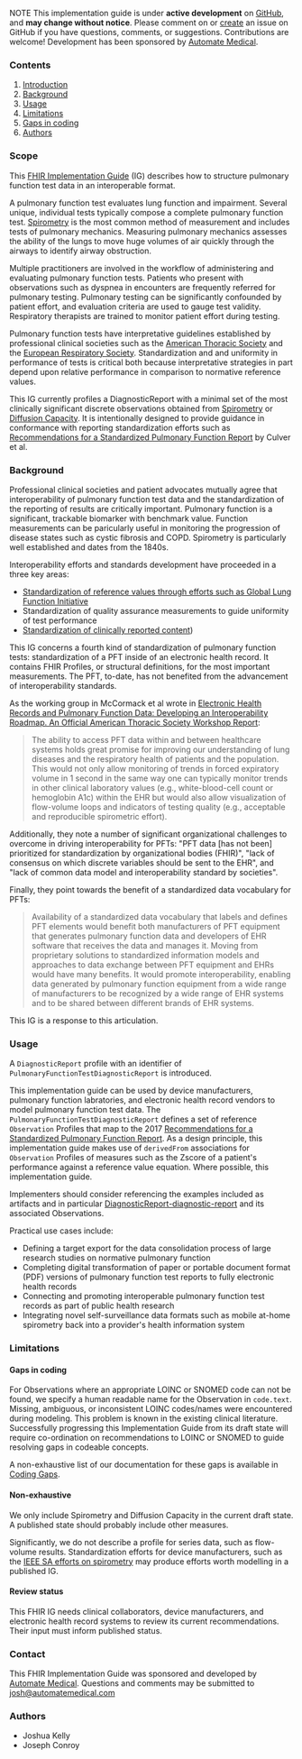 <span class="label label-danger">NOTE</span> This implementation guide is under **active development** on [GitHub](https://github.com/automate-medical/pft-ig/issues), and **may change without notice**. Please comment on or [create](https://github.com/automate-medical/pft-ig/issues/new) an issue on GitHub if you have questions, comments, or suggestions. Contributions are welcome! Development has been sponsored by [Automate Medical](https://www.automatemedical.com/).

### Contents
1. [Introduction](#introduction)
2. [Background](#background)
3. [Usage](#usage)
4. [Limitations](#limitations)
  1. [Gaps in coding](#gaps-in-observation-coding)
5. [Authors](#authors)

### Scope

This [FHIR Implementation Guide](https://www.hl7.org/fhir/implementationguide.html) (IG) describes how to structure pulmonary function test data in an interoperable format.

A pulmonary function test evaluates lung function and impairment. Several unique, individual tests typically compose a complete pulmonary function test. [Spirometry](https://en.wikipedia.org/wiki/Spirometry) is the most common method of measurement and includes tests of pulmonary mechanics. Measuring pulmonary mechanics assesses the ability of the lungs to move huge volumes of air quickly through the airways to identify airway obstruction.

Multiple practitioners are involved in the workflow of administering and evaluating pulmonary function tests. Patients who present with observations such as dyspnea in encounters are frequently referred for pulmonary testing. Pulmonary testing can be significantly confounded by patient effort, and evaluation criteria are used to gauge test validity. Respiratory therapists are trained to monitor patient effort during testing.

Pulmonary function tests have interpretative guidelines established by professional clinical societies such as the [American Thoracic Society](https://www.thoracic.org/) and the [European Respiratory Society](https://www.ersnet.org/). Standardization and and uniformity in performance of tests is critical both because interpretative strategies in part depend upon relative performance in comparison to normative reference values.

This IG currently profiles a DiagnosticReport with a minimal set of the most clinically significant discrete observations obtained from [Spirometry](https://en.wikipedia.org/wiki/Spirometry) or [Diffusion Capacity](https://en.wikipedia.org/wiki/Diffusing_capacity). It is intentionally designed to provide guidance in conformance with reporting standardization efforts such as [Recommendations for a Standardized Pulmonary Function Report](https://www.thoracic.org/statements/resources/pft/standardized-pulmonary-function-report.pdf) by Culver et al.

### Background

Professional clinical societies and patient advocates mutually agree that interoperability of pulmonary function test data and the standardization of the reporting of results are critically important. Pulmonary function is a significant, trackable biomarker with benchmark value. Function measurements can be paricularly useful in monitoring the progression of disease states such as cystic fibrosis and COPD. Spirometry is particularly well established and dates from the 1840s.

Interoperability efforts and standards development have proceeded in a three key areas:

* [Standardization of reference values through efforts such as Global Lung Function Initiative](https://www.ers-education.org/lrmedia/2012/pdf/266696.pdf)
* Standardization of quality assurance measurements to guide uniformity of test performance
* [Standardization of clinically reported content](https://www.thoracic.org/statements/resources/pft/standardized-pulmonary-function-report.pdf))

This IG concerns a fourth kind of standardization of pulmonary function tests: standardization of a PFT inside of an electronic health record. It contains FHIR Profiles, or structural definitions, for the most important measurements. The PFT, to-date, has not benefited from the advancement of interoperability standards.

As the working group in McCormack et al wrote in [Electronic Health Records and Pulmonary Function Data: Developing an Interoperability Roadmap. An Official American Thoracic Society Workshop Report](https://www.atsjournals.org/doi/full/10.1513/AnnalsATS.202010-1318ST):

> The ability to access PFT data within and between healthcare systems holds great promise for improving our understanding of lung diseases and the respiratory health of patients and the population. This would not only allow monitoring of trends in forced expiratory volume in 1 second in the same way one can typically monitor trends in other clinical laboratory values (e.g., white-blood-cell count or hemoglobin A1c) within the EHR but would also allow visualization of flow-volume loops and indicators of testing quality (e.g., acceptable and reproducible spirometric effort).

Additionally, they note a number of significant organizational challenges to overcome in driving interoperability for PFTs: "PFT data [has not been] prioritized for standardization by organizational bodies (FHIR)", "lack of consensus on which discrete variables should be sent to the EHR", and "lack of common data model and interoperability standard by societies".

Finally, they point towards the benefit of a standardized data vocabulary for PFTs:

> Availability of a standardized data vocabulary that labels and defines PFT elements would benefit both manufacturers of PFT equipment that generates pulmonary function data and developers of EHR software that receives the data and manages it. Moving from proprietary solutions to standardized information models and approaches to data exchange between PFT equipment and EHRs would have many benefits. It would promote interoperability, enabling data generated by pulmonary function equipment from a wide range of manufacturers to be recognized by a wide range of EHR systems and to be shared between different brands of EHR systems.

This IG is a response to this articulation.

### Usage

A `DiagnosticReport` profile with an identifier of `PulmonaryFunctionTestDiagnosticReport` is introduced.

This implementation guide can be used by device manufacturers, pulmonary function labratories, and electronic health record vendors to model pulmonary function test data.
The `PulmonaryFunctionTestDiagnosticReport` defines a set of reference `Observation` Profiles that map to the 2017 [Recommendations for a Standardized Pulmonary Function Report](https://www.thoracic.org/statements/resources/pft/standardized-pulmonary-function-report.pdf). As a design principle, this implementation guide makes use of `derivedFrom` associations for `Observation` Profiles of measures such as the Zscore of a patient's performance against a reference value equation. Where possible, this implementation guide.

Implementers should consider referencing the examples included as artifacts and in particular [DiagnosticReport-diagnostic-report](./DiagnosticReport-diagnostic-report.html) and its associated Observations.

Practical use cases include:

* Defining a target export for the data consolidation process of large research studies on normative pulmonary function
* Completing digital transformation of paper or portable document format (PDF) versions of pulmonary function test reports to fully electronic health records
* Connecting and promoting interoperable pulmonary function test records as part of public health research
* Integrating novel self-surveillance data formats such as mobile at-home spirometry back into a provider's health information system

### Limitations

#### Gaps in coding

For Observations where an appropriate LOINC or SNOMED code can not be found, we specify a human readable name for the Observation in `code.text`. Missing, ambiguous, or inconsistent LOINC codes/names were encountered during modeling. This problem is known in the existing clinical literature. Successfully progressing this Implementation Guide from its draft state will require co-ordination on recommendations to LOINC or SNOMED to guide resolving gaps in codeable concepts.

A non-exhaustive list of our documentation for these gaps is available in [Coding Gaps](./coding-gaps.html).

#### Non-exhaustive

We only include Spirometry and Diffusion Capacity in the current draft state. A published state should probably include other measures.

Significantly, we do not describe a profile for series data, such as flow-volume results. Standardization efforts for device manufacturers, such as the [IEEE SA efforts on spirometry](https://standards.ieee.org/project/11073-10429.html) may produce efforts worth modelling in a published IG.

#### Review status

This FHIR IG needs clinical collaborators, device manufacturers, and electronic health record systems to review its current recommendations. Their input must inform published status.

### Contact

This FHIR Implementation Guide was sponsored and developed by [Automate Medical](https://www.automatemedical.com/). Questions and comments may be submitted to [josh@automatemedical.com](mailto:josh@automatemedical.com)

### Authors

* Joshua Kelly
* Joseph Conroy
